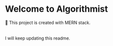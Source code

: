 # Welcome to Algorithmist

🚀 This project is created with MERN stack. 
<br/>
<br/>
<br/>
I will keep updating this readme.
